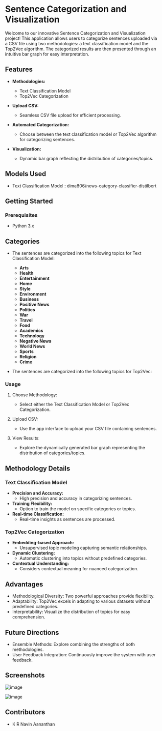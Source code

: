 # Sentence Categorization and Visualization

Welcome to our innovative Sentence Categorization and Visualization project! This application allows users to categorize sentences uploaded via a CSV file using two methodologies: a text classification model and the Top2Vec algorithm. The categorized results are then presented through an intuitive bar graph for easy interpretation.

## Features

- **Methodologies:**
  - Text Classification Model
  - Top2Vec Categorization

- **Upload CSV:**
  - Seamless CSV file upload for efficient processing.

- **Automated Categorization:**
  - Choose between the text classification model or Top2Vec algorithm for categorizing sentences.

- **Visualization:**
  - Dynamic bar graph reflecting the distribution of categories/topics.

## Models Used
   - Text Classification Model : dima806/news-category-classifier-distilbert

## Getting Started

### Prerequisites

- Python 3.x

## Categories

 - The sentences are categorized into the following topics for Text Classification Model:

    - **Arts**
    - **Health**
    - **Entertainment**
    - **Home**
    - **Style**
    - **Environment**
    - **Business**
    - **Positive News**
    - **Politics**
    - **War**
    - **Travel**
    - **Food**
    - **Academics**
    - **Technology**
    - **Negative News**
    - **World News**
    - **Sports**
    - **Religion**
    - **Crime**
      
- The sentences are categorized into the following topics for Top2Vec:

### Usage

1. Choose Methodology:
   - Select either the Text Classification Model or Top2Vec Categorization.

2. Upload CSV:
   - Use the app interface to upload your CSV file containing sentences.

3. View Results:
   - Explore the dynamically generated bar graph representing the distribution of categories/topics.

## Methodology Details

### Text Classification Model

- **Precision and Accuracy:**
  - High precision and accuracy in categorizing sentences.
- **Training Flexibility:**
  - Option to train the model on specific categories or topics.
- **Real-time Classification:**
  - Real-time insights as sentences are processed.

### Top2Vec Categorization

- **Embedding-based Approach:**
  - Unsupervised topic modeling capturing semantic relationships.
- **Dynamic Clustering:**
  - Automatic clustering into topics without predefined categories.
- **Contextual Understanding:**
  - Considers contextual meaning for nuanced categorization.

## Advantages

- Methodological Diversity: Two powerful approaches provide flexibility.
- Adaptability: Top2Vec excels in adapting to various datasets without predefined categories.
- Interpretability: Visualize the distribution of topics for easy comprehension.

## Future Directions

- Ensemble Methods: Explore combining the strengths of both methodologies.
- User Feedback Integration: Continuously improve the system with user feedback.

## Screenshots
![image](https://github.com/NavinAananthan/Text-Categorization/assets/81963819/d2de34c8-2220-412d-a54d-5555c2325ecf)

![image](https://github.com/NavinAananthan/Text-Categorization/assets/81963819/3d817988-48a5-4a96-b35d-7505d633fa2d)

## Contributors

- K R Navin Aananthan
